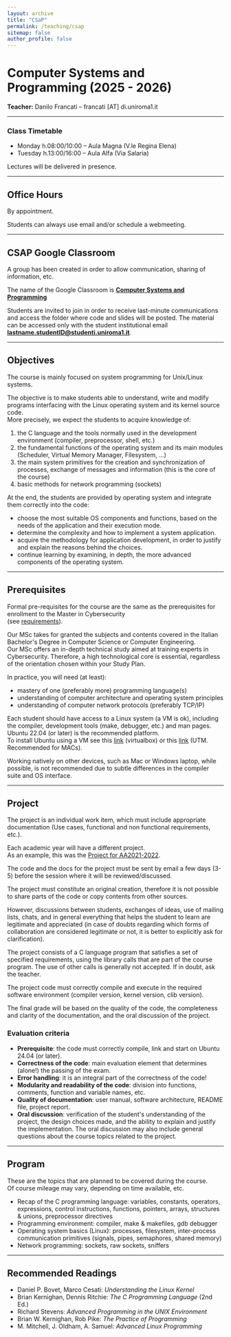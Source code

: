 ```yaml
---
layout: archive
title: "CSaP"
permalink: /teaching/csap
sitemap: false
author_profile: false
---
```


# Computer Systems and Programming (2025 - 2026)

**Teacher:** Danilo Francati – francati [AT] di.uniroma1.it

<!-- --- -->

<!-- ## NEWS -->


<!-- This is the [project](#) for this year (2025). -->

<!-- Send me code and documentation at least three days before the exam’s date. -->

<!-- Contact me (email) should you need any clarifications. -->

<!-- These are the result for the [third midterm](#), and the [proposed grades](#). -->

<!-- Students can just accept them (send me an email) or, to improve them, register for an oral test at one of the next exam sessions.   -->

<!-- **N.B.:** The grades in ORANGE boxes can be confirmed only **after an oral exam**. -->

<!-- --- -->

<!-- **Today, Dec. 16th, was the last session for AA2024-2025.** -->


---

### Class Timetable
- Monday h.08:00/10:00 – Aula Magna (V.le Regina Elena)  
- Tuesday h.13:00/16:00 – Aula Alfa (Via Salaria)  

Lectures will be delivered in presence.

---

## Office Hours

By appointment.

Students can always use email and/or schedule a webmeeting.

---

## CSAP Google Classroom

A group has been created in order to allow communication, sharing of information, etc.  

The name of the Google Classroom is [**Computer Systems and Programming**](https://classroom.google.com/c/MjM0ODAxNDE1NTRa?cjc=bamtbmxb) 

Students are invited to join in order to receive last-minute communications and access the folder where code and slides will be posted. The material can be accessed only with the student institutional email **lastname.studentID@studenti.uniroma1.it**.

---

## Objectives

The course is mainly focused on system programming for Unix/Linux systems.

The objective is to make students able to understand, write and modify programs interfacing with the Linux operating system and its kernel source code.  
More precisely, we expect the students to acquire knowledge of:

1. the C language and the tools normally used in the development environment (compiler, preprocessor, shell, etc.)  
2. the fundamental functions of the operating system and its main modules (Scheduler, Virtual Memory Manager, Filesystem, ...)  
3. the main system primitives for the creation and synchronization of processes, exchange of messages and information (this is the core of the course)  
4. basic methods for network programming (sockets)  

At the end, the students are provided by operating system and integrate them correctly into the code:  

- choose the most suitable OS components and functions, based on the needs of the application and their execution mode.  
- determine the complexity and how to implement a system application.  
- acquire the methodology for application development, in order to justify and explain the reasons behind the choices.  
- continue learning by examining, in depth, the more advanced components of the operating system.  

---

## Prerequisites

Formal pre-requisites for the course are the same as the prerequisites for enrollment to the Master in Cybersecurity  
(see [requirements](https://cybersecurity.uniroma1.it/admission#requirements)).  

Our MSc takes for granted the subjects and contents covered in the Italian Bachelor's Degree in Computer Science or Computer Engineering.  
Our MSc offers an in-depth technical study aimed at training experts in Cybersecurity. Therefore, a high technological core is essential, regardless of the orientation chosen within your Study Plan.

In practice, you will need (at least):  
- mastery of one (preferably more) programming language(s)  
- understanding of computer architecture and operating system principles  
- understanding of computer network protocols (preferably TCP/IP)  

Each student should have access to a Linux system (a VM is ok), including the compiler, development tools (make, debugger, etc.) and man pages.  
Ubuntu 22.04 (or later) is the recommended platform.  
To install Ubuntu using a VM see this [link](https://ubuntu.com/tutorials/how-to-run-ubuntu-desktop-on-a-virtual-machine-using-virtualbox#1-overview) (virtualbox) or this [link](https://docs.getutm.app/guides/ubuntu/) (UTM. Recommended for MACs).

Working natively on other devices, such as Mac or Windows laptop, while possible, is not recommended due to subtle differences in the compiler suite and OS interface.  

---

## Project

The project is an individual work item, which must include appropriate documentation (Use cases, functional and non functional requirements, etc.).  

Each academic year will have a different project.  
As an example, this was the [Project for AA2021-2022](https://twiki.di.uniroma1.it/pub/CSaP/WebHome/Project_for_AA2021-2022.pdf).  

The code and the docs for the project must be sent by email a few days (3-5) before the session where it will be reviewed/discussed.  

The project must constitute an original creation, therefore it is not possible to share parts of the code or copy contents from other sources.  

However, discussions between students, exchanges of ideas, use of mailing lists, chats, and in general everything that helps the student to learn are legitimate and appreciated (in case of doubts regarding which forms of collaboration are considered legitimate or not, it is better to explicitly ask for clarification).  

The project consists of a C language program that satisfies a set of specified requirements, using the library calls that are part of the course program. The use of other calls is generally not accepted. If in doubt, ask the teacher.  

The project code must correctly compile and execute in the required software environment (compiler version, kernel version, clib version).

The final grade will be based on the quality of the code, the completeness and clarity of the documentation, and the oral discussion of the project.

### Evaluation criteria
- **Prerequisite**: the code must correctly compile, link and start on Ubuntu 24.04 (or later).  
- **Correctness of the code**: main evaluation element that determines (alone!) the passing of the exam.  
- **Error handling**: it is an integral part of the correctness of the code!  
- **Modularity and readability of the code**: division into functions, comments, function and variable names, etc.  
- **Quality of documentation**: user manual, software architecture, README file, project report.  
- **Oral discussion**: verification of the student's understanding of the project, the design choices made, and the ability to explain and justify the implementation. The oral discussion may also include general questions about the course topics related to the project.  

---

## Program

These are the topics that are planned to be covered during the course.  
Of course mileage may vary, depending on time available, etc.  

- Recap of the C programming language: variables, constants, operators, expressions, control instructions, functions, pointers, arrays, structures & unions, preprocessor directives  
- Programming environment: compiler, make & makefiles, gdb debugger  
- Operating system basics (Linux): processes, filesystem, inter-process communication primitives (signals, pipes, semaphores, shared memory)  
- Network programming: sockets, raw sockets, sniffers  

---

## Recommended Readings

- Daniel P. Bovet, Marco Cesati: *Understanding the Linux Kernel*  
- Brian Kernighan, Dennis Ritchie: *The C Programming Language* (2nd Ed.)  
- Richard Stevens: *Advanced Programming in the UNIX Environment*  
- Brian W. Kernighan, Rob Pike: *The Practice of Programming*  
- M. Mitchell, J. Oldham, A. Samuel: *Advanced Linux Programming*  